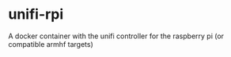 # unifi-rpi
A docker container with the unifi controller for the raspberry pi (or compatible armhf targets)
